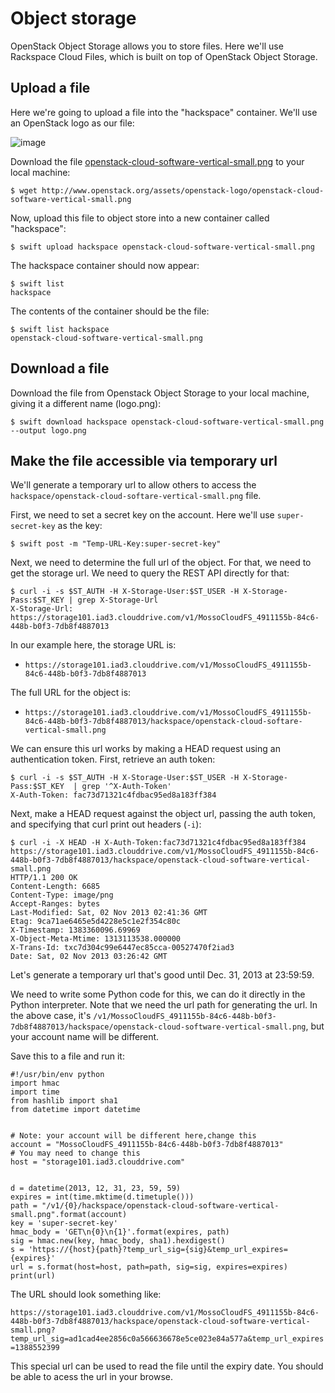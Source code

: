 # Object storage

OpenStack Object Storage allows you to store files. Here we'll use Rackspace Cloud Files, which is built on top of OpenStack Object Storage.

## Upload a file

Here we're going to upload a file into the "hackspace" container. We'll use an OpenStack logo as our file:

![image](http://www.openstack.org/assets/openstack-logo/openstack-cloud-software-vertical-small.png)


Download the file [openstack-cloud-software-vertical-small.png] to your local machine:

	$ wget http://www.openstack.org/assets/openstack-logo/openstack-cloud-software-vertical-small.png

Now, upload this file to object store into a new container called "hackspace":

    $ swift upload hackspace openstack-cloud-software-vertical-small.png

The hackspace container should now appear:

    $ swift list
    hackspace

The contents of the container should be the file:

	$ swift list hackspace
	openstack-cloud-software-vertical-small.png

[openstack-cloud-software-vertical-small.png]: http://www.openstack.org/assets/openstack-logo/openstack-cloud-software-vertical-small.png

## Download a file

Download the file from Openstack Object Storage to your local machine, giving it a different name (logo.png):

    $ swift download hackspace openstack-cloud-software-vertical-small.png --output logo.png


## Make the file accessible via temporary url

We'll generate a temporary url to allow others to access the `hackspace/openstack-cloud-softare-vertical-small.png` file.

First, we need to set a secret key on the account. Here we'll use `super-secret-key` as the key:

    $ swift post -m "Temp-URL-Key:super-secret-key"


Next, we need to determine the full url of the object. For that, we need to get the storage url. We need to query the REST API directly for that:

    $ curl -i -s $ST_AUTH -H X-Storage-User:$ST_USER -H X-Storage-Pass:$ST_KEY | grep X-Storage-Url
    X-Storage-Url: https://storage101.iad3.clouddrive.com/v1/MossoCloudFS_4911155b-84c6-448b-b0f3-7db8f4887013

In our example here, the storage URL is:
 * `https://storage101.iad3.clouddrive.com/v1/MossoCloudFS_4911155b-84c6-448b-b0f3-7db8f4887013`

The full URL for the object is:
 * `https://storage101.iad3.clouddrive.com/v1/MossoCloudFS_4911155b-84c6-448b-b0f3-7db8f4887013/hackspace/openstack-cloud-softare-vertical-small.png`

We can ensure this url works by making a HEAD request using an authentication token. First, retrieve an auth token:

	$ curl -i -s $ST_AUTH -H X-Storage-User:$ST_USER -H X-Storage-Pass:$ST_KEY  | grep '^X-Auth-Token'
	X-Auth-Token: fac73d71321c4fdbac95ed8a183ff384
Next, make a HEAD request against the object url, passing the auth token, and specifying that curl print out headers (`-i`):

	$ curl -i -X HEAD -H X-Auth-Token:fac73d71321c4fdbac95ed8a183ff384 https://storage101.iad3.clouddrive.com/v1/MossoCloudFS_4911155b-84c6-448b-b0f3-7db8f4887013/hackspace/openstack-cloud-software-vertical-small.png
	HTTP/1.1 200 OK
	Content-Length: 6685
	Content-Type: image/png
	Accept-Ranges: bytes
	Last-Modified: Sat, 02 Nov 2013 02:41:36 GMT
	Etag: 9ca71ae6465e5d4228e5c1e2f354c80c
	X-Timestamp: 1383360096.69969
	X-Object-Meta-Mtime: 1313113538.000000
	X-Trans-Id: txc7d304c99e6447ec85cca-00527470f2iad3
	Date: Sat, 02 Nov 2013 03:26:42 GMT


Let's generate a temporary url that's good until Dec. 31, 2013 at 23:59:59.

We need to write some Python code for this, we can do it directly in the Python interpreter. Note that we need the url path for generating the url. In the above case, it's `/v1/MossoCloudFS_4911155b-84c6-448b-b0f3-7db8f4887013/hackspace/openstack-cloud-software-vertical-small.png`, but your account name will be different.

Save this to a file and run it:

```
#!/usr/bin/env python
import hmac
import time
from hashlib import sha1
from datetime import datetime


# Note: your account will be different here,change this
account = "MossoCloudFS_4911155b-84c6-448b-b0f3-7db8f4887013"
# You may need to change this
host = "storage101.iad3.clouddrive.com"


d = datetime(2013, 12, 31, 23, 59, 59)
expires = int(time.mktime(d.timetuple()))
path = "/v1/{0}/hackspace/openstack-cloud-software-vertical-small.png".format(account)
key = 'super-secret-key'
hmac_body = 'GET\n{0}\n{1}'.format(expires, path)
sig = hmac.new(key, hmac_body, sha1).hexdigest()
s = 'https://{host}{path}?temp_url_sig={sig}&temp_url_expires={expires}'
url = s.format(host=host, path=path, sig=sig, expires=expires)
print(url)
```

The URL should look something like:


`https://storage101.iad3.clouddrive.com/v1/MossoCloudFS_4911155b-84c6-448b-b0f3-7db8f4887013/hackspace/openstack-cloud-software-vertical-small.png?temp_url_sig=ad1cad4ee2856c0a566636678e5ce023e84a577a&temp_url_expires=1388552399`

This special url can be used to read the file until the expiry date. You
should be able to acess the url in your browse.


